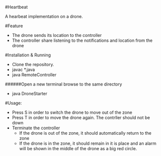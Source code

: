 #Heartbeat

A hearbeat implementation on a drone.

#Feature
- The drone sends its location to the controller
- The controller share listening to the notifications and location from the drone

#Installation & Running
- Clone the repository.
- javac *.java
- java RemoteController

######Open a new terminal browse to the same directory
- java DroneStarter

#Usage:

- Press S in order to switch the drone to move out of the zone
- Press T in order to move the drone again. The contrller should not be down
- Terminate the controller
  - If the drone is out of the zone, it should automatically return to the zone
  - If the drone is in the zone, it should remain in it is place and an alarm will
  be shown in the middle of the drone as a big red circle.

